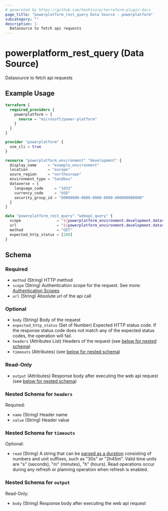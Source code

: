 ```yaml
---
# generated by https://github.com/hashicorp/terraform-plugin-docs
page_title: "powerplatform_rest_query Data Source - powerplatform"
subcategory: ""
description: |-
  Datasource to fetch api requests
---
```


# powerplatform_rest_query (Data Source)

Datasource to fetch api requests

## Example Usage

```terraform
terraform {
  required_providers {
    powerplatform = {
      source = "microsoft/power-platform"
    }
  }
}

provider "powerplatform" {
  use_cli = true
}

resource "powerplatform_environment" "development" {
  display_name     = "example_environment"
  location         = "europe"
  azure_region     = "northeurope"
  environment_type = "Sandbox"
  dataverse = {
    language_code     = "1033"
    currency_code     = "USD"
    security_group_id = "00000000-0000-0000-0000-000000000000"
  }
}

data "powerplatform_rest_query" "webapi_query" {
  scope                = "${powerplatform_environment.development.dataverse.url}/.default"
  url                  = "${powerplatform_environment.development.dataverse.url}/api/data/v9.2/RetrieveCurrentOrganization(AccessType=@p1)?@p1=Microsoft.Dynamics.CRM.EndpointAccessType'Default'"
  method               = "GET"
  expected_http_status = [200]
}
```

<!-- schema generated by tfplugindocs -->
## Schema

### Required

- `method` (String) HTTP method
- `scope` (String) Authentication scope for the request. See more: [Authentication Scopes](https://learn.microsoft.com/en-us/entra/identity-platform/scopes-oidc)
- `url` (String) Absolute url of the api call

### Optional

- `body` (String) Body of the request
- `expected_http_status` (Set of Number) Expected HTTP status code. If the response status code does not match any of the expected status codes, the operation will fail.
- `headers` (Attributes List) Headers of the request (see [below for nested schema](#nestedatt--headers))
- `timeouts` (Attributes) (see [below for nested schema](#nestedatt--timeouts))

### Read-Only

- `output` (Attributes) Response body after executing the web api request (see [below for nested schema](#nestedatt--output))

<a id="nestedatt--headers"></a>
### Nested Schema for `headers`

Required:

- `name` (String) Header name
- `value` (String) Header value


<a id="nestedatt--timeouts"></a>
### Nested Schema for `timeouts`

Optional:

- `read` (String) A string that can be [parsed as a duration](https://pkg.go.dev/time#ParseDuration) consisting of numbers and unit suffixes, such as "30s" or "2h45m". Valid time units are "s" (seconds), "m" (minutes), "h" (hours). Read operations occur during any refresh or planning operation when refresh is enabled.


<a id="nestedatt--output"></a>
### Nested Schema for `output`

Read-Only:

- `body` (String) Response body after executing the web api request
